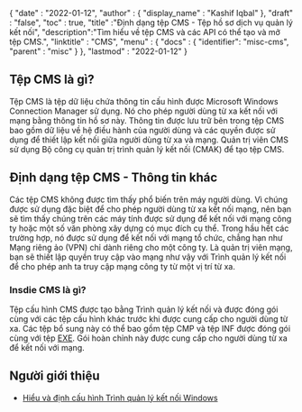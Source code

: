 {
  "date" : "2022-01-12",
  "author" : {
    "display_name" : "Kashif Iqbal"
},
  "draft" : "false",
  "toc" : true,
  "title" :"Định dạng tệp CMS - Tệp hồ sơ dịch vụ quản lý kết nối",
  "description":"Tìm hiểu về tệp CMS và các API có thể tạo và mở tệp CMS.",
  "linktitle" : "CMS",
  "menu" : {
    "docs" : {
      "identifier": "misc-cms",
      "parent" : "misc"
}
},
  "lastmod" : "2022-01-12"
}

## Tệp CMS là gì?

Tệp CMS là tệp dữ liệu chứa thông tin cấu hình được Microsoft Windows Connection Manager sử dụng. Nó cho phép người dùng từ xa kết nối với mạng bằng thông tin hồ sơ này. Thông tin được lưu trữ bên trong tệp CMS bao gồm dữ liệu về hệ điều hành của người dùng và các quyền được sử dụng để thiết lập kết nối giữa người dùng từ xa và mạng. Quản trị viên CMS sử dụng Bộ công cụ quản trị trình quản lý kết nối (CMAK) để tạo tệp CMS.

## Định dạng tệp CMS - Thông tin khác

Các tệp CMS không được tìm thấy phổ biến trên máy người dùng. Vì chúng được sử dụng đặc biệt để cho phép người dùng từ xa kết nối mạng, nên bạn sẽ tìm thấy chúng trên các máy tính được sử dụng để kết nối với mạng công ty hoặc một số văn phòng xây dựng có mục đích cụ thể. Trong hầu hết các trường hợp, nó được sử dụng để kết nối với mạng tổ chức, chẳng hạn như Mạng riêng ảo (VPN) chỉ dành riêng cho một công ty. Là quản trị viên mạng, bạn sẽ thiết lập quyền truy cập vào mạng như vậy với Trình quản lý kết nối để cho phép anh ta truy cập mạng công ty từ một vị trí từ xa.

### Insdie CMS là gì?

Tệp cấu hình CMS được tạo bằng Trình quản lý kết nối và được đóng gói cùng với các tệp cấu hình khác trước khi được cung cấp cho người dùng từ xa. Các tệp bổ sung này có thể bao gồm tệp CMP và tệp INF được đóng gói cùng với tệp [EXE](/vi/executable/exe/). Gói hoàn chỉnh này được cung cấp cho người dùng từ xa để kết nối với mạng.

## Người giới thiệu

* [Hiểu và định cấu hình Trình quản lý kết nối Windows](https://learn.microsoft.com/en-us/windows-hardware/drivers/mobilebroadband/understanding-and-configuring-windows-connection-manager)

